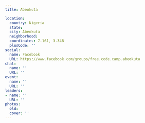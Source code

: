 ```yaml
---
title: Abeokuta

location:
  country: Nigeria
  state: 
  city: Abeokuta
  neighborhood: 
  coordinates: 7.161, 3.348
  plusCode: ''
social:
  name: Facebook
  URL: https://www.facebook.com/groups/free.code.camp.abeokuta
chat:
  name: ''
  URL: ''
event:
  name: ''
  URL: ''
leaders:
- name: ''
  URL: ''
photos:
  old: 
  cover: ''
---
```

